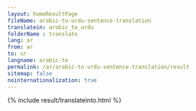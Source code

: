 ```yaml
---
layout: homeResultPage
fileName: arabic-to-urdu-sentence-translation
translatein: arabic_to_urdu
folderName : translate
lang: ar
from: ar
to: ur
langname: arabic-to
permalink: /ar/arabic-to-urdu-sentence-translation/result
sitemap: false
nointernationalization: true
---
```

{% include result/translateinto.html %}

<script src="/js/result/translation.js" data-foldername="{{page.folderName}}" data-lang="{{page.lang}}"></script>
